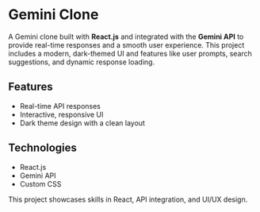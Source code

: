 # Gemini Clone

A Gemini clone built with **React.js** and integrated with the **Gemini API** to provide real-time responses and a smooth user experience. This project includes a modern, dark-themed UI and features like user prompts, search suggestions, and dynamic response loading.

## Features
- Real-time API responses
- Interactive, responsive UI
- Dark theme design with a clean layout

## Technologies
- React.js
- Gemini API
- Custom CSS

This project showcases skills in React, API integration, and UI/UX design.
